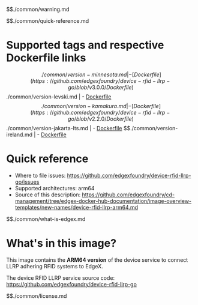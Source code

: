 $$./common/warning.md

$$./common/quick-reference.md

# Supported tags and respective Dockerfile links

$$./common/version-minnesota.md |
        - [Dockerfile](https://github.com/edgexfoundry/device-rfid-llrp-go/blob/v3.0.0/Dockerfile)
$$./common/version-levski.md |
        - [Dockerfile](https://github.com/edgexfoundry/device-rfid-llrp-go/blob/v2.3.0/Dockerfile)
$$./common/version-kamakura.md |
        - [Dockerfile](https://github.com/edgexfoundry/device-rfid-llrp-go/blob/v2.2.0/Dockerfile)
$$./common/version-jakarta-lts.md |
        - [Dockerfile](https://github.com/edgexfoundry/device-rfid-llrp-go/blob/v2.1.0/Dockerfile)
$$./common/version-ireland.md |
        - [Dockerfile](https://github.com/edgexfoundry/device-rfid-llrp-go/blob/v1.0.0/Dockerfile)

# Quick reference

- Where to file issues: https://github.com/edgexfoundry/device-rfid-llrp-go/issues
- Supported architectures: arm64
- Source of this description: https://github.com/edgexfoundry/cd-management/tree/edgex-docker-hub-documentation/image-overview-templates/new-names/device-rfid-llrp-arm64.md

$$./common/what-is-edgex.md

# What's in this image?

This image contains the **ARM64 version** of the device service to connect LLRP adhering RFID systems to EdgeX.

The device RFID LLRP service source code: <https://github.com/edgexfoundry/device-rfid-llrp-go>

$$./common/license.md

